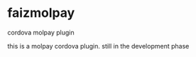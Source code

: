 # faizmolpay
cordova molpay plugin

this is a molpay cordova plugin. still in the development phase
